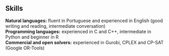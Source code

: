 <h2 style="margin-top:50px;">Skills</h2>
<strong>Natural languages:</strong> fluent in Portuguese and experienced in English (good writing and reading, intermediate
conversation)<br>
<strong>Programming languages:</strong> experienced in C and C++, intermediate in Python and beginner in R<br>
<strong>Commercial and open solvers:</strong> experienced in Gurobi, CPLEX and CP-SAT (Google OR-Tools)